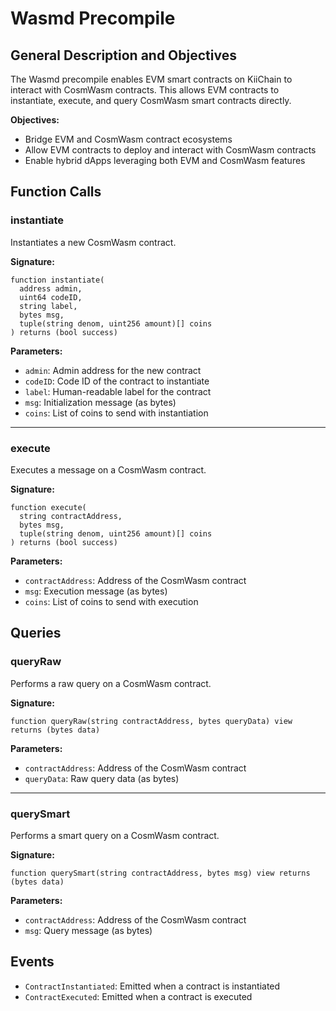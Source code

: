 # Wasmd Precompile

## General Description and Objectives
The Wasmd precompile enables EVM smart contracts on KiiChain to interact with CosmWasm contracts. This allows EVM contracts to instantiate, execute, and query CosmWasm smart contracts directly.

**Objectives:**
- Bridge EVM and CosmWasm contract ecosystems
- Allow EVM contracts to deploy and interact with CosmWasm contracts
- Enable hybrid dApps leveraging both EVM and CosmWasm features

## Function Calls

### instantiate
Instantiates a new CosmWasm contract.

**Signature:**
```solidity
function instantiate(
  address admin,
  uint64 codeID,
  string label,
  bytes msg,
  tuple(string denom, uint256 amount)[] coins
) returns (bool success)
```

**Parameters:**
- `admin`: Admin address for the new contract
- `codeID`: Code ID of the contract to instantiate
- `label`: Human-readable label for the contract
- `msg`: Initialization message (as bytes)
- `coins`: List of coins to send with instantiation

---

### execute
Executes a message on a CosmWasm contract.

**Signature:**
```solidity
function execute(
  string contractAddress,
  bytes msg,
  tuple(string denom, uint256 amount)[] coins
) returns (bool success)
```

**Parameters:**
- `contractAddress`: Address of the CosmWasm contract
- `msg`: Execution message (as bytes)
- `coins`: List of coins to send with execution

## Queries

### queryRaw
Performs a raw query on a CosmWasm contract.

**Signature:**
```solidity
function queryRaw(string contractAddress, bytes queryData) view returns (bytes data)
```

**Parameters:**
- `contractAddress`: Address of the CosmWasm contract
- `queryData`: Raw query data (as bytes)

---

### querySmart
Performs a smart query on a CosmWasm contract.

**Signature:**
```solidity
function querySmart(string contractAddress, bytes msg) view returns (bytes data)
```

**Parameters:**
- `contractAddress`: Address of the CosmWasm contract
- `msg`: Query message (as bytes)

## Events
- `ContractInstantiated`: Emitted when a contract is instantiated
- `ContractExecuted`: Emitted when a contract is executed
